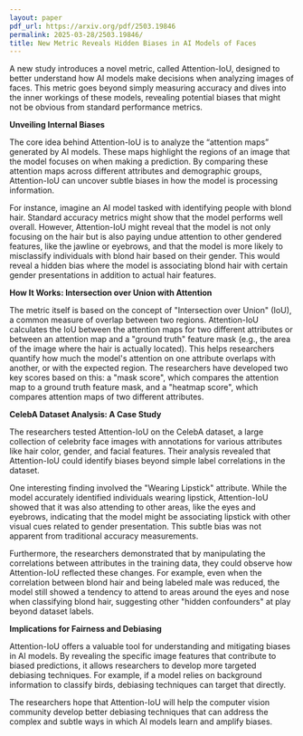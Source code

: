 ```yaml
---
layout: paper
pdf_url: https://arxiv.org/pdf/2503.19846
permalink: 2025-03-28/2503.19846/
title: New Metric Reveals Hidden Biases in AI Models of Faces
---
```




A new study introduces a novel metric, called Attention-IoU, designed to better understand how AI models make decisions when analyzing images of faces. This metric goes beyond simply measuring accuracy and dives into the inner workings of these models, revealing potential biases that might not be obvious from standard performance metrics.

**Unveiling Internal Biases**

The core idea behind Attention-IoU is to analyze the “attention maps” generated by AI models. These maps highlight the regions of an image that the model focuses on when making a prediction. By comparing these attention maps across different attributes and demographic groups, Attention-IoU can uncover subtle biases in how the model is processing information.

For instance, imagine an AI model tasked with identifying people with blond hair.  Standard accuracy metrics might show that the model performs well overall. However, Attention-IoU might reveal that the model is not only focusing on the hair but is also paying undue attention to other gendered features, like the jawline or eyebrows, and that the model is more likely to misclassify individuals with blond hair based on their gender. This would reveal a hidden bias where the model is associating blond hair with certain gender presentations in addition to actual hair features.

**How It Works: Intersection over Union with Attention**

The metric itself is based on the concept of "Intersection over Union" (IoU), a common measure of overlap between two regions.  Attention-IoU calculates the IoU between the attention maps for two different attributes or between an attention map and a "ground truth" feature mask (e.g., the area of the image where the hair is actually located). This helps researchers quantify how much the model's attention on one attribute overlaps with another, or with the expected region.  The researchers have developed two key scores based on this: a "mask score", which compares the attention map to a ground truth feature mask, and a "heatmap score", which compares attention maps of two different attributes.

**CelebA Dataset Analysis: A Case Study**

The researchers tested Attention-IoU on the CelebA dataset, a large collection of celebrity face images with annotations for various attributes like hair color, gender, and facial features. Their analysis revealed that Attention-IoU could identify biases beyond simple label correlations in the dataset.

One interesting finding involved the "Wearing Lipstick" attribute.  While the model accurately identified individuals wearing lipstick, Attention-IoU showed that it was also attending to other areas, like the eyes and eyebrows, indicating that the model might be associating lipstick with other visual cues related to gender presentation.  This subtle bias was not apparent from traditional accuracy measurements.

Furthermore, the researchers demonstrated that by manipulating the correlations between attributes in the training data, they could observe how Attention-IoU reflected these changes. For example, even when the correlation between blond hair and being labeled male was reduced, the model still showed a tendency to attend to areas around the eyes and nose when classifying blond hair, suggesting other "hidden confounders" at play beyond dataset labels.

**Implications for Fairness and Debiasing**

Attention-IoU offers a valuable tool for understanding and mitigating biases in AI models. By revealing the specific image features that contribute to biased predictions, it allows researchers to develop more targeted debiasing techniques. For example, if a model relies on background information to classify birds, debiasing techniques can target that directly.

The researchers hope that Attention-IoU will help the computer vision community develop better debiasing techniques that can address the complex and subtle ways in which AI models learn and amplify biases.